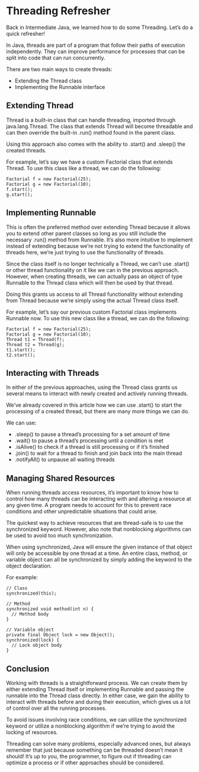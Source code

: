 # Threading Refresher

Back in Intermediate Java, we learned how to do some Threading. Let’s do a quick refresher!

In Java, threads are part of a program that follow their paths of execution independently. They can improve performance for processes that can be split into code that can run concurrently.

There are two main ways to create threads:

* Extending the Thread class
* Implementing the Runnable interface

## Extending Thread
Thread is a built-in class that can handle threading, imported through java.lang.Thread. The class that extends Thread will become threadable and can then override the built-in .run() method found in the parent class.

Using this approach also comes with the ability to .start() and .sleep() the created threads.

For example, let’s say we have a custom Factorial class that extends Thread. To use this class like a thread, we can do the following:
```
Factorial f = new Factorial(25);
Factorial g = new Factorial(10);
f.start();
g.start();
```

## Implementing Runnable
This is often the preferred method over extending Thread because it allows you to extend other parent classes so long as you still include the necessary .run() method from Runnable. It’s also more intuitive to implement instead of extending because we’re not trying to extend the functionality of threads here, we’re just trying to use the functionality of threads.

Since the class itself is no longer technically a Thread, we can’t use .start() or other thread functionality on it like we can in the previous approach. However, when creating threads, we can actually pass an object of type Runnable to the Thread class which will then be used by that thread.

Doing this grants us access to all Thread functionality without extending from Thread because we’re simply using the actual Thread class itself.

For example, let’s say our previous custom Factorial class implements Runnable now. To use this new class like a thread, we can do the following:
```
Factorial f = new Factorial(25);
Factorial g = new Factorial(10);
Thread t1 = Thread(f);
Thread t2 = Thread(g);
t1.start();
t2.start();
```

## Interacting with Threads
In either of the previous approaches, using the Thread class grants us several means to interact with newly created and actively running threads.

We’ve already covered in this article how we can use .start() to start the processing of a created thread, but there are many more things we can do.

We can use:

* .sleep() to pause a thread’s processing for a set amount of time
* .wait() to pause a thread’s processing until a condition is met
* .isAlive() to check if a thread is still processing or if it’s finished
* .join() to wait for a thread to finish and join back into the main thread
* .notifyAll() to unpause all waiting threads

## Managing Shared Resources
When running threads access resources, it’s important to know how to control how many threads can be interacting with and altering a resource at any given time. A program needs to account for this to prevent race conditions and other unpredictable situations that could arise.

The quickest way to achieve resources that are thread-safe is to use the synchronized keyword. However, also note that nonblocking algorithms can be used to avoid too much synchronization.

When using synchronized, Java will ensure the given instance of that object will only be accessible by one thread at a time. An entire class, method, or variable object can all be synchronized by simply adding the keyword to the object declaration.

For example:
```
// Class
synchronized(this);

// Method
synchronized void method(int n) {
  // Method body
}

// Variable object
private final Object lock = new Object();
synchronized(lock) {
  // Lock object body
}
```

## Conclusion
Working with threads is a straightforward process. We can create them by either extending Thread itself or implementing Runnable and passing the runnable into the Thread class directly. In either case, we gain the ability to interact with threads before and during their execution, which gives us a lot of control over all the running processes.

To avoid issues involving race conditions, we can utilize the synchronized keyword or utilize a nonblocking algorithm if we’re trying to avoid the locking of resources.

Threading can solve many problems, especially advanced ones, but always remember that just because something can be threaded doesn’t mean it should! It’s up to you, the programmer, to figure out if threading can optimize a process or if other approaches should be considered.
